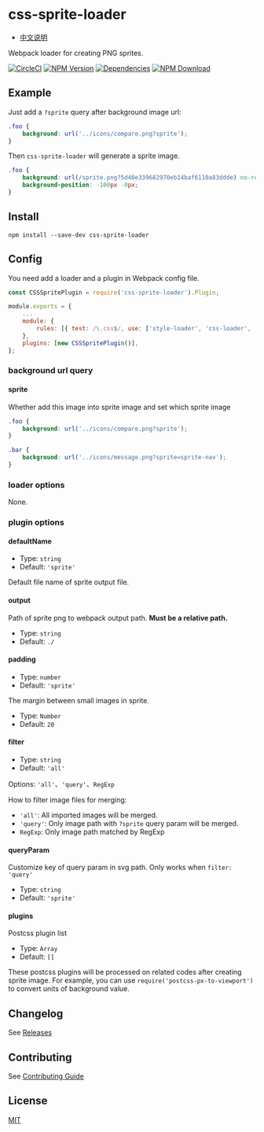 # css-sprite-loader

- [中文说明](README.zh-CN.md)

Webpack loader for creating PNG sprites.

[![CircleCI][circleci-img]][circleci-url]
[![NPM Version][npm-img]][npm-url]
[![Dependencies][david-img]][david-url]
[![NPM Download][download-img]][download-url]

[circleci-img]: https://img.shields.io/circleci/project/github/vusion/css-sprite-loader.svg?style=flat-square
[circleci-url]: https://circleci.com/gh/vusion/css-sprite-loader
[npm-img]: http://img.shields.io/npm/v/css-sprite-loader.svg?style=flat-square
[npm-url]: http://npmjs.org/package/css-sprite-loader
[david-img]: http://img.shields.io/david/vusion/css-sprite-loader.svg?style=flat-square
[david-url]: https://david-dm.org/vusion/css-sprite-loader
[download-img]: https://img.shields.io/npm/dm/css-sprite-loader.svg?style=flat-square
[download-url]: https://npmjs.org/package/css-sprite-loader

## Example

Just add a `?sprite` query after background image url:

``` css
.foo {
    background: url('../icons/compare.png?sprite');
}
```

Then `css-sprite-loader` will generate a sprite image.

``` css
.foo {
    background: url(/sprite.png?5d40e339682970eb14baf6110a83ddde) no-repeat;
    background-position: -100px -0px;
}
```

## Install

``` shell
npm install --save-dev css-sprite-loader
```

## Config

You need add a loader and a plugin in Webpack config file.

``` javascript
const CSSSpritePlugin = require('css-sprite-loader').Plugin;

module.exports = {
    ...
    module: {
        rules: [{ test: /\.css$/, use: ['style-loader', 'css-loader', 'css-sprite-loader'] }],
    },
    plugins: [new CSSSpritePlugin()],
};
```

### background url query

#### sprite

Whether add this image into sprite image and set which sprite image

``` css
.foo {
    background: url('../icons/compare.png?sprite');
}

.bar {
    background: url('../icons/message.png?sprite=sprite-nav');
}
```

<!-- #### retina

Whether add retina image, this option accept retina image path, if you don't set retina image path,
We will search for an image file with @2x in the same folder as the image of retina. For example /images/test.png@sprite&retina we will go to find /images/test@2x.png. you can also use retina3x or retina4x, we will adaptation screen with 3dppx or 4dppx

- Type: `string`
- Default: 'background_sprite' -->

### loader options

None.

### plugin options

#### defaultName

- Type: `string`
- Default: `'sprite'`

Default file name of sprite output file.

#### output

Path of sprite png to webpack output path. **Must be a relative path.**

- Type: `string`
- Default: `./`

#### padding

- Type: `number`
- Default: `'sprite'`

The margin between small images in sprite.

- Type: `Number`
- Default: `20`

#### filter

- Type: `string`
- Default: `'all'`

Options: `'all'`、`'query'`、`RegExp`

How to filter image files for merging:
- `'all'`: All imported images will be merged.
- `'query'`: Only image path with `?sprite` query param will be merged.
- `RegExp`: Only image path matched by RegExp

#### queryParam

Customize key of query param in svg path. Only works when `filter: 'query'`

- Type: `string`
- Default: `'sprite'`

#### plugins

Postcss plugin list

- Type: `Array`
- Default: `[]`

These postcss plugins will be processed on related codes after creating sprite image. For example, you can use `require('postcss-px-to-viewport')` to convert units of background value.

## Changelog

See [Releases](https://github.com/vusion/css-sprite-loader/releases)

## Contributing

See [Contributing Guide](https://github.com/vusion/DOCUMENTATION/issues/8)

## License

[MIT](LICENSE)
